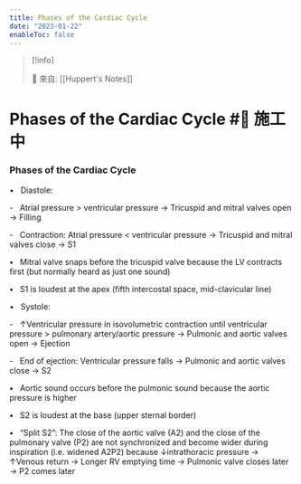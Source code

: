 ```yaml
---
title: Phases of the Cardiac Cycle
date: "2023-01-22"
enableToc: false
---
```


> [!info]
>
> 🌱 來自: [[Huppert's Notes]]

# Phases of the Cardiac Cycle #🚧 施工中

### Phases of the Cardiac Cycle

•   Diastole:

-   Atrial pressure > ventricular pressure → Tricuspid and mitral valves open → Filling

-   Contraction: Atrial pressure < ventricular pressure → Tricuspid and mitral valves close → S1

**•**   Mitral valve snaps before the tricuspid valve because the LV contracts first (but normally heard as just one sound)

**•**   S1 is loudest at the apex (fifth intercostal space, mid-clavicular line)

•   Systole:

-   ↑Ventricular pressure in isovolumetric contraction until ventricular pressure > pulmonary artery/aortic pressure → Pulmonic and aortic valves open → Ejection

-   End of ejection: Ventricular pressure falls → Pulmonic and aortic valves close → S2

**•**   Aortic sound occurs before the pulmonic sound because the aortic pressure is higher

**•**   S2 is loudest at the base (upper sternal border)

**•**   “Split S2”: The close of the aortic valve (A2) and the close of the pulmonary valve (P2) are not synchronized and become wider during inspiration (i.e. widened A2P2) because ↓intrathoracic pressure → ↑Venous return → Longer RV emptying time → Pulmonic valve closes later → P2 comes later

